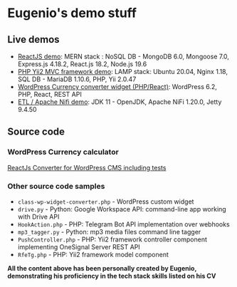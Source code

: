 # Eugenio's demo stuff

## Live demos

- [ReactJS demo](https://demo.4dates.net/react): MERN stack : NoSQL DB - MongoDB 6.0, Mongoose 7.0, Express.js 4.18.2, React.js 18.2, Node.js 19.6
- [PHP Yii2 MVC framework demo](https://demo.4dates.net/mvc): LAMP stack: Ubuntu 20.04, Nginx 1.18, SQL DB - MariaDB 1.10.6, PHP, Yii 2.0.47
- [WordPress Currency converter widget (PHP/React)](http://test.4dates.net/): WordPress 6.2, PHP, React, REST API
- [ETL / Apache Nifi demo](https://demo.4dates.net/nifi): JDK 11 - OpenJDK, Apache NiFi 1.20.0, Jetty 9.4.50

## Source code

### WordPress Currency calculator

[ReactJs Converter for WordPress CMS including tests](/converter-widget-app/)

### Other source code samples

- `class-wp-widget-converter.php` - WordPress custom widget
- `drive.py` - Python: Google Workspace API: command-line app working with Drive API
- `HookAction.php` - PHP: Telegram Bot API implementation over webhooks
- `mp3_tagger.py` - Python: mp3 media files command line tagger
- `PushController.php` - PHP: Yii2 framework controller component implementing OneSignal Server REST API
- `RfeTg.php` - PHP: Yii2 framework model component

**All the content above has been personally created by Eugenio,
demonstrating his proficiency in the tech stack skills listed on his CV**
